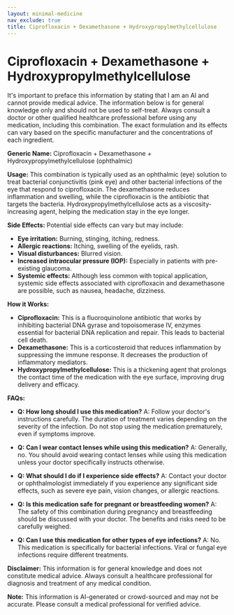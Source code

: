 ```yaml
---
layout: minimal-medicine
nav_exclude: true
title: Ciprofloxacin + Dexamethasone + Hydroxypropylmethylcellulose
---
```


# Ciprofloxacin + Dexamethasone + Hydroxypropylmethylcellulose

It's important to preface this information by stating that I am an AI and cannot provide medical advice.  The information below is for general knowledge only and should not be used to self-treat.  Always consult a doctor or other qualified healthcare professional before using any medication, including this combination.  The exact formulation and its effects can vary based on the specific manufacturer and the concentrations of each ingredient.

**Generic Name:** Ciprofloxacin + Dexamethasone + Hydroxypropylmethylcellulose (ophthalmic)


**Usage:** This combination is typically used as an ophthalmic (eye) solution to treat bacterial conjunctivitis (pink eye) and other bacterial infections of the eye that respond to ciprofloxacin.  The dexamethasone reduces inflammation and swelling, while the ciprofloxacin is the antibiotic that targets the bacteria. Hydroxypropylmethylcellulose acts as a viscosity-increasing agent, helping the medication stay in the eye longer.


**Side Effects:** Potential side effects can vary but may include:

* **Eye irritation:** Burning, stinging, itching, redness.
* **Allergic reactions:**  Itching, swelling of the eyelids, rash.
* **Visual disturbances:** Blurred vision.
* **Increased intraocular pressure (IOP):**  Especially in patients with pre-existing glaucoma.
* **Systemic effects:** Although less common with topical application, systemic side effects associated with ciprofloxacin and dexamethasone are possible, such as nausea, headache, dizziness.


**How it Works:**

* **Ciprofloxacin:** This is a fluoroquinolone antibiotic that works by inhibiting bacterial DNA gyrase and topoisomerase IV, enzymes essential for bacterial DNA replication and repair.  This leads to bacterial cell death.
* **Dexamethasone:**  This is a corticosteroid that reduces inflammation by suppressing the immune response. It decreases the production of inflammatory mediators.
* **Hydroxypropylmethylcellulose:** This is a thickening agent that prolongs the contact time of the medication with the eye surface, improving drug delivery and efficacy.


**FAQs:**

* **Q: How long should I use this medication?** A:  Follow your doctor's instructions carefully.  The duration of treatment varies depending on the severity of the infection.  Do not stop using the medication prematurely, even if symptoms improve.

* **Q: Can I wear contact lenses while using this medication?** A:  Generally, no.  You should avoid wearing contact lenses while using this medication unless your doctor specifically instructs otherwise.

* **Q: What should I do if I experience side effects?** A:  Contact your doctor or ophthalmologist immediately if you experience any significant side effects, such as severe eye pain, vision changes, or allergic reactions.

* **Q: Is this medication safe for pregnant or breastfeeding women?** A:  The safety of this combination during pregnancy and breastfeeding should be discussed with your doctor.  The benefits and risks need to be carefully weighed.

* **Q: Can I use this medication for other types of eye infections?** A: No. This medication is specifically for bacterial infections.  Viral or fungal eye infections require different treatments.


**Disclaimer:** This information is for general knowledge and does not constitute medical advice.  Always consult a healthcare professional for diagnosis and treatment of any medical condition.


**Note:** This information is AI-generated or crowd-sourced and may not be accurate. Please consult a medical professional for verified advice.